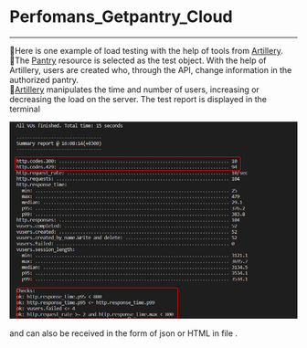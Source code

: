 # Perfomans_Getpantry_Cloud

_______
  :small_orange_diamond:Here is one example of load testing with the help of tools from [Artillery](https://www.artillery.io/).      
  :small_orange_diamond:The [Pantry](https://getpantry.cloud/) resource is selected as the test object. With the help of Artillery, users are created who, through the API, change information in the authorized pantry.     
  :small_orange_diamond:[Artillery](https://www.artillery.io/) manipulates the time and number of users, increasing or decreasing the load on the server. The test report is displayed in the terminal        
          
  ![imag](https://github.com/Horobird/Perfomans_Getpantry_Cloud/blob/main/2023-06-21_16h39_13.png)
  
  
  and can also be received in the form of json or HTML in file <result>.
